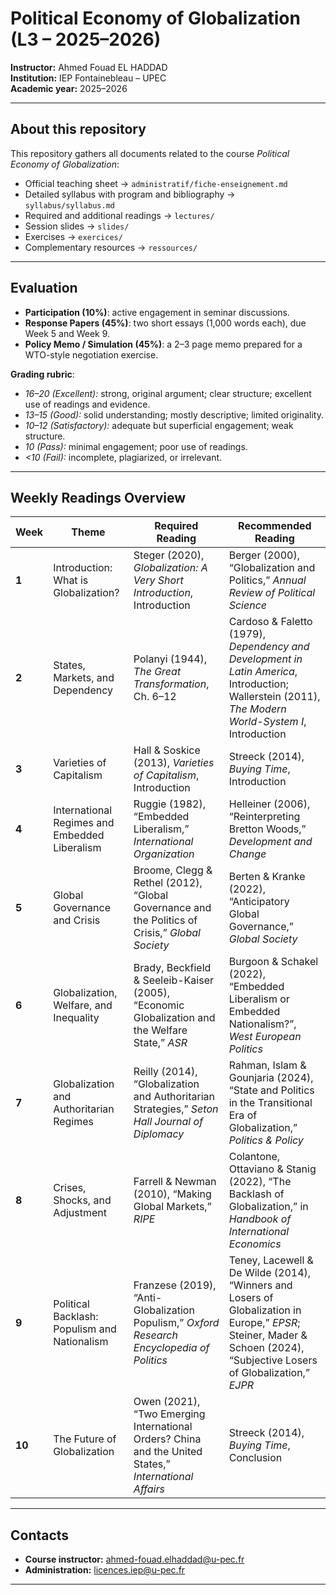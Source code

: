 # Political Economy of Globalization (L3 – 2025–2026)

**Instructor:** Ahmed Fouad EL HADDAD  
**Institution:** IEP Fontainebleau – UPEC  
**Academic year:** 2025–2026  

---

## About this repository

This repository gathers all documents related to the course *Political Economy of Globalization*:

- Official teaching sheet → `administratif/fiche-enseignement.md`  
- Detailed syllabus with program and bibliography → `syllabus/syllabus.md`  
- Required and additional readings → `lectures/`  
- Session slides → `slides/`  
- Exercises → `exercices/`  
- Complementary resources → `ressources/`  

---

## Evaluation

- **Participation (10%)**: active engagement in seminar discussions.  
- **Response Papers (45%)**: two short essays (1,000 words each), due Week 5 and Week 9.  
- **Policy Memo / Simulation (45%)**: a 2–3 page memo prepared for a WTO-style negotiation exercise.  

**Grading rubric**:  
- *16–20 (Excellent):* strong, original argument; clear structure; excellent use of readings and evidence.  
- *13–15 (Good):* solid understanding; mostly descriptive; limited originality.  
- *10–12 (Satisfactory):* adequate but superficial engagement; weak structure.  
- *10 (Pass):* minimal engagement; poor use of readings.  
- *<10 (Fail):* incomplete, plagiarized, or irrelevant.  

---

## Weekly Readings Overview

| Week | Theme | Required Reading | Recommended Reading |
|------|-------|-----------------|---------------------|
| **1** | Introduction: What is Globalization? | Steger (2020), *Globalization: A Very Short Introduction*, Introduction | Berger (2000), “Globalization and Politics,” *Annual Review of Political Science* |
| **2** | States, Markets, and Dependency | Polanyi (1944), *The Great Transformation*, Ch. 6–12 | Cardoso & Faletto (1979), *Dependency and Development in Latin America*, Introduction; Wallerstein (2011), *The Modern World-System I*, Introduction |
| **3** | Varieties of Capitalism | Hall & Soskice (2013), *Varieties of Capitalism*, Introduction | Streeck (2014), *Buying Time*, Introduction |
| **4** | International Regimes and Embedded Liberalism | Ruggie (1982), “Embedded Liberalism,” *International Organization* | Helleiner (2006), “Reinterpreting Bretton Woods,” *Development and Change* |
| **5** | Global Governance and Crisis | Broome, Clegg & Rethel (2012), “Global Governance and the Politics of Crisis,” *Global Society* | Berten & Kranke (2022), “Anticipatory Global Governance,” *Global Society* |
| **6** | Globalization, Welfare, and Inequality | Brady, Beckfield & Seeleib-Kaiser (2005), “Economic Globalization and the Welfare State,” *ASR* | Burgoon & Schakel (2022), “Embedded Liberalism or Embedded Nationalism?”, *West European Politics* |
| **7** | Globalization and Authoritarian Regimes | Reilly (2014), “Globalization and Authoritarian Strategies,” *Seton Hall Journal of Diplomacy* | Rahman, Islam & Gounjaria (2024), “State and Politics in the Transitional Era of Globalization,” *Politics & Policy* |
| **8** | Crises, Shocks, and Adjustment | Farrell & Newman (2010), “Making Global Markets,” *RIPE* | Colantone, Ottaviano & Stanig (2022), “The Backlash of Globalization,” in *Handbook of International Economics* |
| **9** | Political Backlash: Populism and Nationalism | Franzese (2019), “Anti-Globalization Populism,” *Oxford Research Encyclopedia of Politics* | Teney, Lacewell & De Wilde (2014), “Winners and Losers of Globalization in Europe,” *EPSR*; Steiner, Mader & Schoen (2024), “Subjective Losers of Globalization,” *EJPR* |
| **10** | The Future of Globalization | Owen (2021), “Two Emerging International Orders? China and the United States,” *International Affairs* | Streeck (2014), *Buying Time*, Conclusion |

---

## Contacts

- **Course instructor:** [ahmed-fouad.elhaddad@u-pec.fr](mailto:ahmed-fouad.elhaddad@u-pec.fr)  
- **Administration:** [licences.iep@u-pec.fr](mailto:licences.iep@u-pec.fr)  

---
